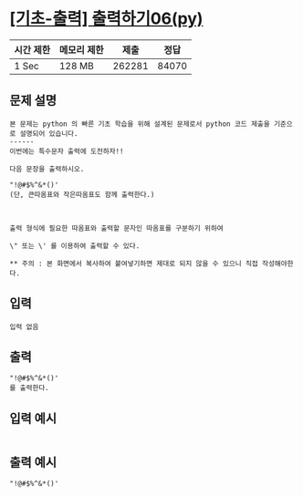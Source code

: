 # [[기초-출력] 출력하기06(py)](https://codeup.kr/problem.php?id=6006)

| 시간 제한 | 메모리 제한 | 제출 | 정답 |
| --- | --- | --- | --- |
| 1 Sec | 128 MB | 262281 | 84070 |

## **문제 설명**

```
본 문제는 python 의 빠른 기초 학습을 위해 설계된 문제로서 python 코드 제출을 기준으로 설명되어 있습니다. 
------
이번에는 특수문자 출력에 도전하자!!

다음 문장을 출력하시오.

"!@#$%^&*()'
(단, 큰따옴표와 작은따옴표도 함께 출력한다.)

 

출력 형식에 필요한 따옴표와 출력할 문자인 따옴표를 구분하기 위하여

\" 또는 \' 를 이용하여 출력할 수 있다.

** 주의 : 본 화면에서 복사하여 붙여넣기하면 제대로 되지 않을 수 있으니 직접 작성해야한다.
```

## 입력

```
입력 없음
```

## 출력

```
"!@#$%^&*()'
를 출력한다.
```

## 입력 예시

```

```

## 출력 예시

```
"!@#$%^&*()'
```
